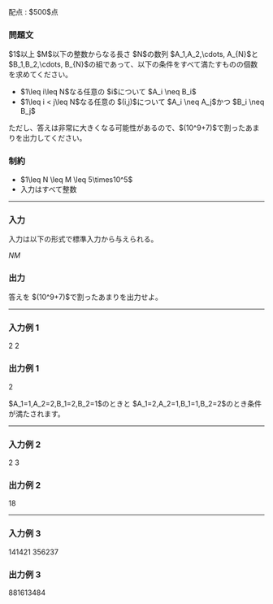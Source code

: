
<div>

<span>

<span>

<p>
配点 : $500$点
</p>

<div>

<section>

### **問題文**

<p>
$1$以上 $M$以下の整数からなる長さ $N$の数列 $A_1,A_2,\cdots, A_{N}$と $B_1,B_2,\cdots, B_{N}$の組であって、以下の条件をすべて満たすものの個数を求めてください。
</p>

<ul>

<li>
$1\leq i\leq N$なる任意の $i$について $A_i \neq B_i$
</li>

<li>
$1\leq i < j\leq N$なる任意の $(i,j)$について $A_i \neq A_j$かつ $B_i \neq B_j$
</li>

</ul>

<p>
ただし、答えは非常に大きくなる可能性があるので、$(10^9+7)$で割ったあまりを出力してください。
</p>

</section>

</div>

<div>

<section>

### **制約**

<ul>

<li>
$1\leq N \leq M \leq 5\times10^5$
</li>

<li>
入力はすべて整数
</li>

</ul>

</section>

</div>

---

<div>

<div>

<section>

### **入力**

<p>
入力は以下の形式で標準入力から与えられる。
</p>

<div>

$N$$M$
</div>

</section>

</div>

<div>

<section>

### **出力**

<p>
答えを $(10^9+7)$で割ったあまりを出力せよ。
</p>

</section>

</div>

</div>

---

<div>

<section>

### **入力例 1**

<div>

2 2

</div>

</section>

</div>

<div>

<section>

### **出力例 1**

<div>

2

</div>

<p>
$A_1=1,A_2=2,B_1=2,B_2=1$のときと $A_1=2,A_2=1,B_1=1,B_2=2$のとき条件が満たされます。
</p>

</section>

</div>

---

<div>

<section>

### **入力例 2**

<div>

2 3

</div>

</section>

</div>

<div>

<section>

### **出力例 2**

<div>

18

</div>

</section>

</div>

---

<div>

<section>

### **入力例 3**

<div>

141421 356237

</div>

</section>

</div>

<div>

<section>

### **出力例 3**

<div>

881613484

</div>

</section>

</div>

</span>

</span>

</div>
